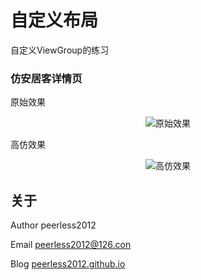 # 自定义布局
自定义ViewGroup的练习

### 仿安居客详情页
原始效果
<div align="center">
	<img src="https://raw.githubusercontent.com/peerless2012/CustomerLayout/master/ScreenShots/anjuke.gif" alt="原始效果" align=center />
</div>

高仿效果
<div align="center">
	<img src="https://raw.githubusercontent.com/peerless2012/CustomerLayout/master/ScreenShots/fanganjuke.gif" alt="高仿效果" align=center />
</div>


## 关于

Author peerless2012

Email  [peerless2012@126.con](mailto:peerless2012@126.con)

Blog   [peerless2012.github.io](https://peerless2012.github.io)